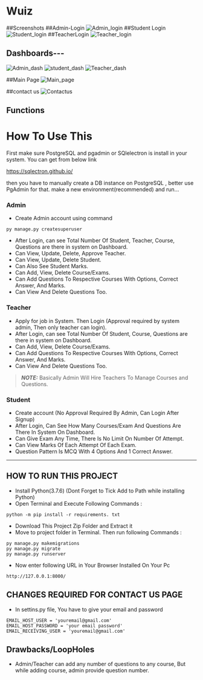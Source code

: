 # Wuiz
##Screenshots
##Admin-Login
![Admin_login](https://github.com/aalexander47/Wuiz/blob/main/static/screenshots/Admin_login.png?raw=true)
##Student Login
![Student_login](https://github.com/aalexander47/Wuiz/blob/main/static/screenshots/student_login.png?raw=true)
##TeacherLogin
![Teacher_login](https://github.com/aalexander47/Wuiz/blob/main/static/screenshots/Teacher_Login_Signup.png?raw=true)
## Dashboards---
![Admin_dash](https://github.com/aalexander47/Wuiz/blob/main/static/screenshots/admin_dashboard.png?raw=true)
![student_dash](https://github.com/aalexander47/Wuiz/blob/main/static/screenshots/Student_dashboard.png?raw=true)
![Teacher_dash](https://github.com/aalexander47/Wuiz/blob/main/static/screenshots/Teacher_dashboard.png?raw=true)

##Main Page
![Main_page](https://github.com/aalexander47/Wuiz/blob/main/static/screenshots/main.png?raw=true)

##contact us 
![Contactus](https://github.com/aalexander47/Wuiz/blob/main/static/screenshots/Contactus.png?raw=true)

## Functions
# How To Use This
First make sure PostgreSQL and pgadmin or SQlelectron is install in your system. 
You can get from below link

https://sqlectron.github.io/

then you have to manually create a DB instance on PostgreSQL , better use PgAdmin for that.
make a new environment(recommended) and run...

### Admin
- Create Admin account using command
```
py manage.py createsuperuser
```
- After Login, can see Total Number Of Student, Teacher, Course, Questions are there in system on Dashboard.
- Can View, Update, Delete, Approve Teacher.
- Can View, Update, Delete Student.
- Can Also See Student Marks.
- Can Add, View, Delete Course/Exams.
- Can Add Questions To Respective Courses With Options, Correct Answer, And Marks.
- Can View And Delete Questions Too.

### Teacher
- Apply for job in System. Then Login (Approval required by system admin, Then only teacher can login).
- After Login, can see Total Number Of Student, Course, Questions are there in system on Dashboard.
- Can Add, View, Delete Course/Exams.
- Can Add Questions To Respective Courses With Options, Correct Answer, And Marks.
- Can View And Delete Questions Too.
> **_NOTE:_**  Basically Admin Will Hire Teachers To Manage Courses and Questions.

### Student
- Create account (No Approval Required By Admin, Can Login After Signup)
- After Login, Can See How Many Courses/Exam And Questions Are There In System On Dashboard.
- Can Give Exam Any Time, There Is No Limit On Number Of Attempt.
- Can View Marks Of Each Attempt Of Each Exam.
- Question Pattern Is MCQ With 4 Options And 1 Correct Answer.
---

## HOW TO RUN THIS PROJECT
- Install Python(3.7.6) (Dont Forget to Tick Add to Path while installing Python)
- Open Terminal and Execute Following Commands :
```
python -m pip install -r requirements. txt
```
- Download This Project Zip Folder and Extract it
- Move to project folder in Terminal. Then run following Commands :
```
py manage.py makemigrations
py manage.py migrate
py manage.py runserver
```
- Now enter following URL in Your Browser Installed On Your Pc
```
http://127.0.0.1:8000/
```

## CHANGES REQUIRED FOR CONTACT US PAGE
- In settins.py file, You have to give your email and password
```
EMAIL_HOST_USER = 'youremail@gmail.com'
EMAIL_HOST_PASSWORD = 'your email password'
EMAIL_RECEIVING_USER = 'youremail@gmail.com'
```

## Drawbacks/LoopHoles
- Admin/Teacher can add any number of questions to any course, But while adding course, admin provide question number.

